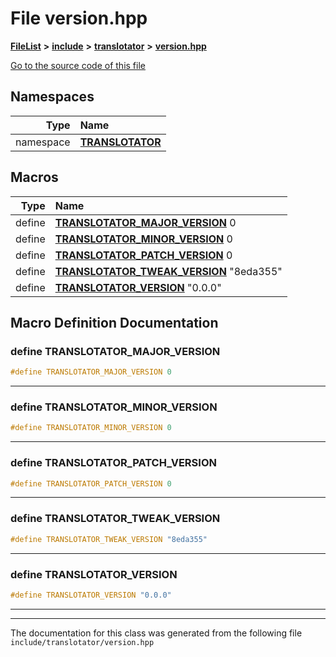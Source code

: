 

# File version.hpp



[**FileList**](files.md) **>** [**include**](dir_d44c64559bbebec7f509842c48db8b23.md) **>** [**translotator**](dir_ffa3503b73a46a1fbf73d754da62ba14.md) **>** [**version.hpp**](version_8hpp.md)

[Go to the source code of this file](version_8hpp_source.md)
















## Namespaces

| Type | Name |
| ---: | :--- |
| namespace | [**TRANSLOTATOR**](namespaceTRANSLOTATOR.md) <br> |



















































## Macros

| Type | Name |
| ---: | :--- |
| define  | [**TRANSLOTATOR\_MAJOR\_VERSION**](version_8hpp.md#define-translotator_major_version)  0<br> |
| define  | [**TRANSLOTATOR\_MINOR\_VERSION**](version_8hpp.md#define-translotator_minor_version)  0<br> |
| define  | [**TRANSLOTATOR\_PATCH\_VERSION**](version_8hpp.md#define-translotator_patch_version)  0<br> |
| define  | [**TRANSLOTATOR\_TWEAK\_VERSION**](version_8hpp.md#define-translotator_tweak_version)  "8eda355"<br> |
| define  | [**TRANSLOTATOR\_VERSION**](version_8hpp.md#define-translotator_version)  "0.0.0"<br> |

## Macro Definition Documentation





### define TRANSLOTATOR\_MAJOR\_VERSION 

```C++
#define TRANSLOTATOR_MAJOR_VERSION 0
```




<hr>



### define TRANSLOTATOR\_MINOR\_VERSION 

```C++
#define TRANSLOTATOR_MINOR_VERSION 0
```




<hr>



### define TRANSLOTATOR\_PATCH\_VERSION 

```C++
#define TRANSLOTATOR_PATCH_VERSION 0
```




<hr>



### define TRANSLOTATOR\_TWEAK\_VERSION 

```C++
#define TRANSLOTATOR_TWEAK_VERSION "8eda355"
```




<hr>



### define TRANSLOTATOR\_VERSION 

```C++
#define TRANSLOTATOR_VERSION "0.0.0"
```




<hr>

------------------------------
The documentation for this class was generated from the following file `include/translotator/version.hpp`

